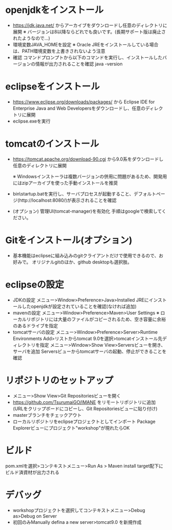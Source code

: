 # openjdkをインストール
 - https://jdk.java.net/ からアーカイブをダウンロードし任意のディレクトリに展開
   ※ バージョンは8以降ならどれでも良いです。(長期サポート版は廃止されたようなので...)
 - 環境変数JAVA_HOMEを設定
   ※ Oracle JREをインストールしている場合は、PATH環境変数を上書きされないよう注意
 - 確認
   コマンドプロンプトから以下のコマンドを実行し、インストールしたバージョンの情報が出力されることを確認
	java -version
 
# eclipseをインストール
 - https://www.eclipse.org/downloads/packages/ から Eclipse IDE for Enterprise Java and Web Developersをダウンロードし、任意のディレクトリに展開
 - eclipse.exeを実行

# tomcatのインストール
 - https://tomcat.apache.org/download-90.cgi から9.0系をダウンロードし任意のディレクトリに展開
 
   ※ Windowsインストーラは複数バージョンの併用に問題があるため、開発用にはzipアーカイブを使った手動インストールを推奨
 - bin\startup.batを実行し、サーバプロセスが起動すること、デフォルトページ(http://localhost:8080/)が表示されることを確認
 - (オプション) 管理UI(tomcat-manager)を有効化
   手順はgoogleで検索してください。

# Gitをインストール(オプション)
 - 基本機能はeclipseに組み込みのgitクライアントだけで使用できるので、お好みで。
   オリジナルgitのほか、github desktopも選択肢。

# eclipseの設定
 - JDKの設定
  メニュー>Window>Preference>Java>Installed JREにインストールしたopenjdkが設定されていることを確認(なければ追加)
 - mavenの設定
  メニュー>Window>Preference>Maven>User Settings
  ※ ローカルリポジトリには大量のファイルがコピーされるため、空き容量に余裕のあるドライブを指定
 - tomcatサーバの設定
  メニュー>Window>Preference>Server>Runtime Environments
  Add>リストからtomcat 9.0を選択>tomcatインストール先ディレクトリを指定
  メニュー>Window>Show View>Serversビューを開き、サーバを追加
  Serversビューからtomcatサーバの起動、停止ができることを確認

# リポジトリのセットアップ
 - メニュー>Show View>Git Repositoriesビューを開く
 - https://github.com/TsurumaiGO/IMANE をリモートリポジトリに追加
  (URLをクリップボードにコピーし、Git Repositoriesビューに貼り付け)
 - masterブランチをチェックアウト
 - ローカルリポジトリをeclipseプロジェクトとしてインポート
   Package Explorerビューにプロジェクト"workshop"が現れたらOK

# ビルド
 pom.xmlを選択>コンテキストメニュー>Run As > Maven install
 target配下にビルド済資材が出力される

# デバッグ
 - workshopプロジェクトを選択してコンテキストメニュー>Debug as>Debug on Server
 - 初回のみManually defina a new server>tomcat9.0 を新規作成
